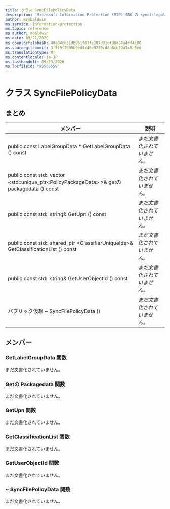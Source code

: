 ```yaml
---
title: クラス SyncFilePolicyData
description: 'Microsoft Information Protection (MIP) SDK の syncfilepolicydata:: undefined クラスについて説明します。'
author: msmbaldwin
ms.service: information-protection
ms.topic: reference
ms.author: mbaldwin
ms.date: 09/21/2020
ms.openlocfilehash: 4da84cb31db961f81fe287d31cf98d84a4ff4c08
ms.sourcegitcommit: 3f5f9f7695b9ed3c45e9230cd8b8cb39a1c5a5ed
ms.translationtype: MT
ms.contentlocale: ja-JP
ms.lasthandoff: 09/23/2020
ms.locfileid: "95566559"
---
```

# <a name="class-syncfilepolicydata"></a>クラス SyncFilePolicyData 
  
## <a name="summary"></a>まとめ
 メンバー                        | 説明                                
--------------------------------|---------------------------------------------
public const LabelGroupData * GetLabelGroupData () const  | _まだ文書化されていません。_
public const std:: vector \<std::unique_ptr\<PolicyPackageData\> \>& getの packagedata () const  | _まだ文書化されていません。_
public const std:: string& GetUpn () const  | _まだ文書化されていません。_
public const std:: shared_ptr \<ClassifierUniqueIds\>& GetClassificationList () const  | _まだ文書化されていません。_
public const std:: string& GetUserObjectId () const  | _まだ文書化されていません。_
パブリック仮想 ~ SyncFilePolicyData ()  | _まだ文書化されていません。_
  
## <a name="members"></a>メンバー
  
### <a name="getlabelgroupdata-function"></a>GetLabelGroupData 関数
まだ文書化されていません。

  
### <a name="getpoliciespackagedata-function"></a>Getの Packagedata 関数
まだ文書化されていません。

  
### <a name="getupn-function"></a>GetUpn 関数
まだ文書化されていません。

  
### <a name="getclassificationlist-function"></a>GetClassificationList 関数
まだ文書化されていません。

  
### <a name="getuserobjectid-function"></a>GetUserObjectId 関数
まだ文書化されていません。

  
### <a name="syncfilepolicydata-function"></a>~ SyncFilePolicyData 関数
まだ文書化されていません。
